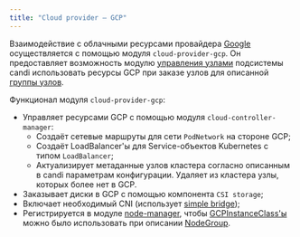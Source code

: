 ```yaml
---
title: "Сloud provider — GCP"
---
```


Взаимодействие с облачными ресурсами провайдера [Google](https://cloud.google.com/) осуществляется с помощью модуля `cloud-provider-gcp`. Он предоставляет возможность модулю [управления узлами](/modules/040-node-manager) подсистемы candi использовать ресурсы GCP при заказе узлов для описанной [группы узлов](/modules/040-node-manager/cr.html#nodegroup).

Функционал модуля `cloud-provider-gcp`:
- Управляет ресурсами GCP с помощью модуля `cloud-controller-manager`:
    * Создаёт сетевые маршруты для сети `PodNetwork` на стороне GCP;
    * Создаёт LoadBalancer'ы для Service-объектов Kubernetes с типом `LoadBalancer`;
    * Актуализирует метаданные узлов кластера согласно описанным в candi параметрам конфигурации. Удаляет из кластера узлы, которых более нет в GCP.
- Заказывает диски в GCP с помощью компонента `CSI storage`;
- Включает необходимый CNI (использует [simple bridge](/modules/035-cni-simple-bridge/));
- Регистрируется в модуле [node-manager](/modules/040-node-manager/), чтобы [GCPInstanceClass'ы](cr.html#gcpinstanceclass) можно было использовать при описании [NodeGroup](/modules/040-node-manager/cr.html#nodegroup).
